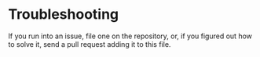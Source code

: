 # Troubleshooting

If you run into an issue, file one on the repository, or, if you figured out
how to solve it, send a pull request adding it to this file.
